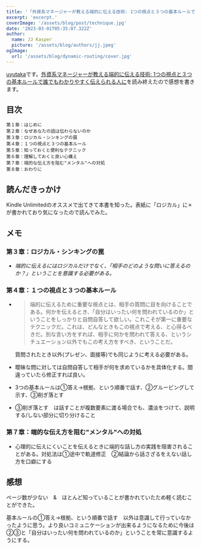 ```yaml
---
title: '「外資系マネージャーが教える端的に伝える技術: 1つの視点と３つの基本ルールで誰でもわかりやすく伝えられる人に」を読んだ'
excerpt: 'excerpt.'
coverImage: '/assets/blog/post/technique.jpg'
date: '2023-03-01T05:35:07.322Z'
author:
  name: JJ Kasper
  picture: '/assets/blog/authors/jj.jpeg'
ogImage:
  url: '/assets/blog/dynamic-routing/cover.jpg'
---
```



[uyutaka](https://twitter.com/uE8B18A)です。[外資系マネージャーが教える端的に伝える技術: 1つの視点と３つの基本ルールで誰でもわかりやすく伝えられる人に](https://amzn.to/3J6O5wY)を読み終えたので感想を書きます。

## 目次
```
第１章：はじめに
第２章：なぜあなたの話は伝わらないのか
第３章：ロジカル・シンキングの罠
第４章：１つの視点と３つの基本ルール
第５章：知っておくと便利なテクニック
第６章：理解しておくと良い心構え
第７章：端的な伝え方を阻む"メンタル"への対処
第８章：おわりに
```

## 読んだきっかけ

Kindle Unlimitedのオススメで出てきて本書を知った。表紙に「ロジカル」に✗が書かれており気になったので読んでみた。

## メモ

### 第３章：ロジカル・シンキングの罠

- *端的に伝えるにはロジカルだけでなく、「相手のどのような問いに答えるのか？」ということを意識する必要がある。*

### 第４章：１つの視点と３つの基本ルール

- >端的に伝えるために重要な視点とは、相手の質問に目を向けることである。何かを伝えるとき、「自分はいったい何を問われているのか」ということをしっかりと自問自答して欲しい。これこそが第一に重要なテクニックだ。これは、どんなときもこの視点で考える、と心得るべきだ。別な言い方をすれば、相手に何かを問われて答える、というシチュエーション以外でもこの考え方をすべき、ということだ。

    質問されたとき以外(プレゼン、面接等)でも同じように考える必要がある。

- 曖昧な問に対しては自問自答して相手が何を求めているかを具体化する。間違っていたら修正すれば良い。

- 3つの基本ルールは①答え→根拠、という順番で話す、②グルーピングして示す、③削ぎ落とす

- ③削ぎ落とす　は話すことが複数要素に渡る場合でも、濃淡をつけて、説明する/しない部分に切り分けること

### 第７章：端的な伝え方を阻む"メンタル"への対処

- 心理的に伝えにくいことを伝えるときに端的な話し方の実践を阻害されることがある。対処法は①途中で軌道修正　②結論から話さざるをえない話し方を口癖にする

## 感想

ページ数が少ない　&　ほとんど知っていることが書かれていたため軽く読むことができた。

基本ルールの①答え→根拠、という順番で話す　以外は意識して行っていなかったように思う。より良いコミュニケーションが出来るようになるために今後は②③と「自分はいったい何を問われているのか」ということを常に意識するようにする。
